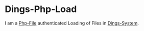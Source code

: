 # Dings-Php-Load

I am a [Php-File](404.md) authenticated Loading of Files in [Dings-System](300000007.md).
